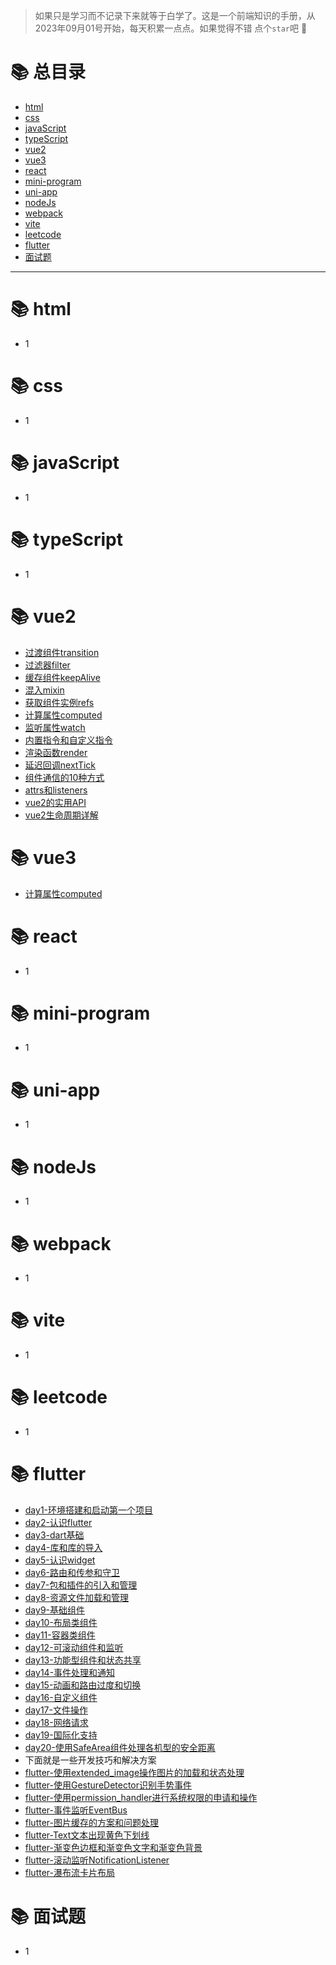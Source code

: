> 如果只是学习而不记录下来就等于白学了。这是一个前端知识的手册，从2023年09月01号开始，每天积累一点点。如果觉得不错 点个`star`吧 🤞

# 📚 总目录

- [html](#-html)
- [css](#-css)
- [javaScript](#-javaScript)
- [typeScript](#-typeScript)
- [vue2](#-vue2)
- [vue3](#-vue3)
- [react](#-react)
- [mini-program](#-mini-program)
- [uni-app](#-uni-app)
- [nodeJs](#-nodeJs)
- [webpack](#-webpack)
- [vite](#-vite)
- [leetcode](#-leetcode)
- [flutter](#-flutter)
- [面试题](#-面试题)
---

# 📚 html

- 1

# 📚 css

- 1

# 📚 javaScript

- 1

# 📚 typeScript

- 1

# 📚 vue2

- [过渡组件transition](vue2/过渡组件transition.md)
- [过滤器filter](vue2/过滤器filter.md)
- [缓存组件keepAlive](vue2/缓存组件keepAlive.md)
- [混入mixin](vue2/混入mixin.md)
- [获取组件实例refs](vue2/获取组件实例refs.md)
- [计算属性computed](vue2/计算属性computed.md)
- [监听属性watch](vue2/监听属性watch.md)
- [内置指令和自定义指令](vue2/内置指令和自定义指令.md)
- [渲染函数render](vue2/渲染函数render.md)
- [延迟回调nextTick](vue2/延迟回调nextTick.md)
- [组件通信的10种方式](vue2/组件通信的10种方式.md)
- [attrs和listeners](vue2/attrs和listeners.md)
- [vue2的实用API](vue2/vue2的实用API.md)
- [vue2生命周期详解](vue2/vue2生命周期详解.md)

# 📚 vue3

- [计算属性computed](vue3/计算属性computed.md)

# 📚 react

- 1

# 📚 mini-program

- 1

# 📚 uni-app

- 1

# 📚 nodeJs

- 1

# 📚 webpack

- 1

# 📚 vite

- 1

# 📚 leetcode

- 1

# 📚 flutter

- [day1-环境搭建和启动第一个项目](flutter/day1-环境搭建和启动第一个项目.md)
- [day2-认识flutter](flutter/day2-认识flutter.md)
- [day3-dart基础](flutter/day3-dart基础.md)
- [day4-库和库的导入](flutter/day4-库和库的导入.md)
- [day5-认识widget](flutter/day5-认识widget.md)
- [day6-路由和传参和守卫](flutter/day6-路由和传参和守卫.md)
- [day7-包和插件的引入和管理](flutter/day7-包和插件的引入和管理.md)
- [day8-资源文件加载和管理](flutter/day8-资源文件加载和管理.md)
- [day9-基础组件](flutter/day9-基础组件.md)
- [day10-布局类组件](flutter/day10-布局类组件.md)
- [day11-容器类组件](flutter/day11-容器类组件.md)
- [day12-可滚动组件和监听](flutter/day12-可滚动组件和监听.md)
- [day13-功能型组件和状态共享](flutter/day13-功能型组件和状态共享.md)
- [day14-事件处理和通知](flutter/day14-事件处理和通知.md)
- [day15-动画和路由过度和切换](flutter/day15-动画和路由过度和切换.md)
- [day16-自定义组件](flutter/day16-自定义组件.md)
- [day17-文件操作](flutter/day17-文件操作.md)
- [day18-网络请求](flutter/day18-网络请求.md)
- [day19-国际化支持](flutter/day19-国际化支持.md)
- [day20-使用SafeArea组件处理各机型的安全距离](flutter/day20-使用SafeArea组件处理各机型的安全距离.md)
- 下面就是一些开发技巧和解决方案
- [flutter-使用extended_image操作图片的加载和状态处理](flutter/flutter-使用extended_image操作图片的加载和状态处理.md)
- [flutter-使用GestureDetector识别手势事件](flutter/flutter-使用GestureDetector识别手势事件.md)
- [flutter-使用permission_handler进行系统权限的申请和操作](flutter/flutter-使用permission_handler进行系统权限的申请和操作.md)
- [flutter-事件监听EventBus](flutter/flutter-事件监听EventBus.md)
- [flutter-图片缓存的方案和问题处理](flutter/flutter-图片缓存的方案和问题处理.md)
- [flutter-Text文本出现黄色下划线](flutter/flutter-Text文本出现黄色下划线.md)
- [flutter-渐变色边框和渐变色文字和渐变色背景](flutter/flutter-渐变色边框和渐变色文字和渐变色背景.md)
- [flutter-滚动监听NotificationListener](flutter/flutter-滚动监听NotificationListener.md)
- [flutter-瀑布流卡片布局](flutter/flutter-瀑布流卡片布局.md)

# 📚 面试题

- 1
